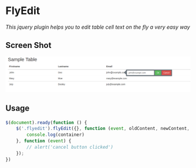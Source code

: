 # FlyEdit
*This jquery plugin helps you to edit table cell text on the fly a very easy way*

## Screen Shot

![FlyEdit sample screen shot](https://github.com/saikatdutta1991/FlyEdit/blob/master/screenshot.png?raw=true "FlyEdit sample screen shot")

## Usage
```javascript
$(document).ready(function () {
	$('.flyedit').flyEdit({}, function (event, oldContent, newContent, container) {
		console.log(container)
	}, function (event) {
		// alert('cancel button clicked')
	});
})
```

